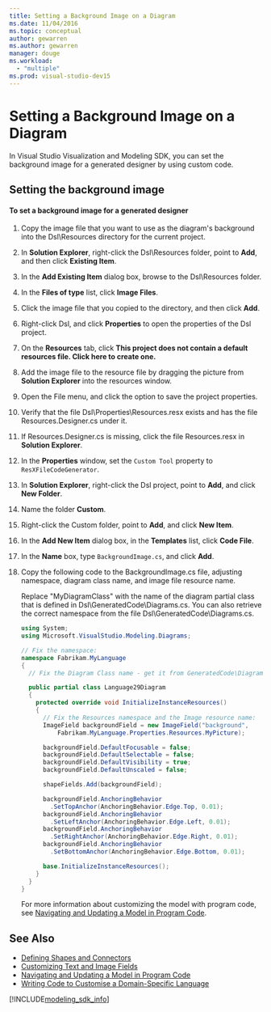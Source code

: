 ```yaml
---
title: Setting a Background Image on a Diagram
ms.date: 11/04/2016
ms.topic: conceptual
author: gewarren
ms.author: gewarren
manager: douge
ms.workload:
  - "multiple"
ms.prod: visual-studio-dev15
---
```

# Setting a Background Image on a Diagram
In Visual Studio Visualization and Modeling SDK, you can set the background image for a generated designer by using custom code.

## Setting the background image

#### To set a background image for a generated designer

1.  Copy the image file that you want to use as the diagram's background into the Dsl\Resources directory for the current project.

2.  In **Solution Explorer**, right-click the Dsl\Resources folder, point to **Add**, and then click **Existing Item**.

3.  In the **Add Existing Item** dialog box, browse to the Dsl\Resources folder.

4.  In the **Files of type** list, click **Image Files**.

5.  Click the image file that you copied to the directory, and then click **Add**.

6.  Right-click Dsl, and click **Properties** to open the properties of the Dsl project.

7.  On the **Resources** tab, click **This project does not contain a default resources file. Click here to create one.**

8.  Add the image file to the resource file by dragging the picture from **Solution Explorer** into the resources window.

9. Open the File menu, and click the option to save the project properties.

10. Verify that the file Dsl\Properties\Resources.resx exists and has the file Resources.Designer.cs under it.

11. If Resources.Designer.cs is missing, click the file Resources.resx in **Solution Explorer**.

12. In the **Properties** window, set the `Custom Tool` property to `ResXFileCodeGenerator`.

13. In **Solution Explorer**, right-click the Dsl project, point to **Add**, and click **New Folder**.

14. Name the folder **Custom**.

15. Right-click the Custom folder, point to **Add**, and click **New Item**.

16. In the **Add New Item** dialog box, in the **Templates** list, click **Code File**.

17. In the **Name** box, type `BackgroundImage.cs`, and click **Add**.

18. Copy the following code to the BackgroundImage.cs file, adjusting namespace, diagram class name, and image file resource name.

     Replace "MyDiagramClass" with the name of the diagram partial class that is defined in Dsl\GeneratedCode\Diagrams.cs. You can also retrieve the correct namespace from the file Dsl\GeneratedCode\Diagrams.cs.

    ```csharp
    using System;
    using Microsoft.VisualStudio.Modeling.Diagrams;

    // Fix the namespace:
    namespace Fabrikam.MyLanguage
    {
      // Fix the Diagram Class name - get it from GeneratedCode\Diagram.cs

      public partial class Language29Diagram
      {
        protected override void InitializeInstanceResources()
        {
          // Fix the Resources namespace and the Image resource name:
          ImageField backgroundField = new ImageField("background",
              Fabrikam.MyLanguage.Properties.Resources.MyPicture);

          backgroundField.DefaultFocusable = false;
          backgroundField.DefaultSelectable = false;
          backgroundField.DefaultVisibility = true;
          backgroundField.DefaultUnscaled = false;

          shapeFields.Add(backgroundField);

          backgroundField.AnchoringBehavior
            .SetTopAnchor(AnchoringBehavior.Edge.Top, 0.01);
          backgroundField.AnchoringBehavior
            .SetLeftAnchor(AnchoringBehavior.Edge.Left, 0.01);
          backgroundField.AnchoringBehavior
            .SetRightAnchor(AnchoringBehavior.Edge.Right, 0.01);
          backgroundField.AnchoringBehavior
            .SetBottomAnchor(AnchoringBehavior.Edge.Bottom, 0.01);

          base.InitializeInstanceResources();
        }
      }
    }
    ```

     For more information about customizing the model with program code, see [Navigating and Updating a Model in Program Code](../modeling/navigating-and-updating-a-model-in-program-code.md).

## See Also

- [Defining Shapes and Connectors](../modeling/defining-shapes-and-connectors.md)
- [Customizing Text and Image Fields](../modeling/customizing-text-and-image-fields.md)
- [Navigating and Updating a Model in Program Code](../modeling/navigating-and-updating-a-model-in-program-code.md)
- [Writing Code to Customise a Domain-Specific Language](../modeling/writing-code-to-customise-a-domain-specific-language.md)

[!INCLUDE[modeling_sdk_info](includes/modeling_sdk_info.md)]
